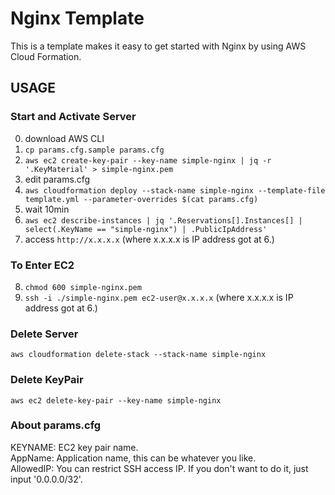 # Nginx Template

This is a template makes it easy to get started with Nginx by using AWS Cloud Formation.

## USAGE
### Start and Activate Server
0. download AWS CLI
1. `cp params.cfg.sample params.cfg`
2. `aws ec2 create-key-pair --key-name simple-nginx | jq -r '.KeyMaterial' > simple-nginx.pem`
3. edit params.cfg
4. `aws cloudformation deploy --stack-name simple-nginx --template-file template.yml --parameter-overrides $(cat params.cfg)`
5. wait 10min
6. `aws ec2 describe-instances | jq '.Reservations[].Instances[] | select(.KeyName == "simple-nginx") | .PublicIpAddress'`
7. access `http://x.x.x.x` (where x.x.x.x is IP address got at 6.)

### To Enter EC2

8. `chmod 600 simple-nginx.pem`
9. `ssh -i ./simple-nginx.pem ec2-user@x.x.x.x` (where x.x.x.x is IP address got at 6.)

### Delete Server
`aws cloudformation delete-stack --stack-name simple-nginx`

### Delete KeyPair
`aws ec2 delete-key-pair --key-name simple-nginx`

### About params.cfg

KEYNAME: EC2 key pair name.  
AppName: Application name, this can be whatever you like.  
AllowedIP: You can restrict SSH access IP. If you don't want to do it, just input '0.0.0.0/32'.  
